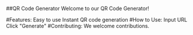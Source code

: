 
##QR Code Generator
Welcome to our QR Code Generator!

#Features:
Easy to use
Instant QR code generation
#How to Use:
Input URL
Click "Generate"
#Contributing:
We welcome contributions.
